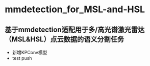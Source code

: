 # mmdetection_for_MSL-and-HSL
## 基于mmdetection适配用于多/高光谱激光雷达（MSL&HSL）点云数据的语义分割任务
- 新增KPConv模型
- test push